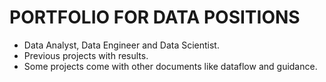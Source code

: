 # PORTFOLIO FOR DATA POSITIONS
- Data Analyst, Data Engineer and Data Scientist.
- Previous projects with results.
- Some projects come with other documents like dataflow and guidance.
